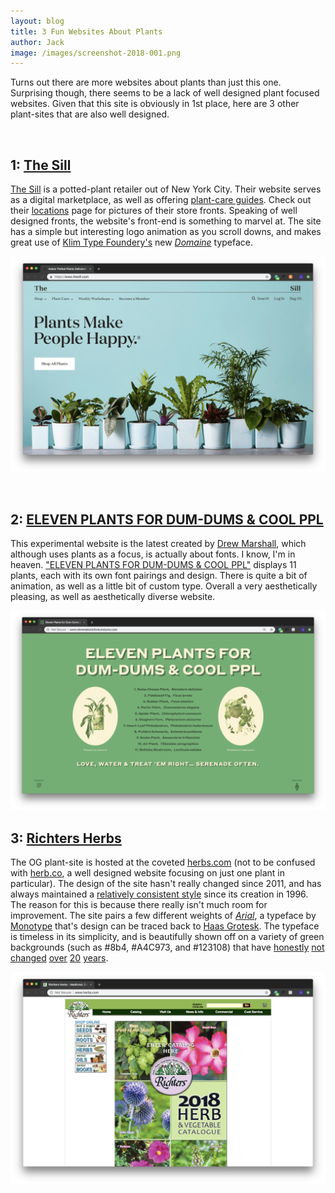 ```yaml
---
layout: blog
title: 3 Fun Websites About Plants
author: Jack
image: /images/screenshot-2018-001.png
---
```



Turns out there are more websites about plants than just this one. Surprising though, there seems to be a lack of well designed plant focused websites. Given that this site is obviously in 1st place, here are 3 other plant-sites that are also well designed.

<br>

## 1: [The Sill](https://www.thesill.com/)

[The Sill](https://www.thesill.com/) is a potted-plant retailer out of New York City. Their website serves as a digital marketplace, as well as offering [plant-care guides](https://www.thesill.com/pages/plant-care-articles). Check out their [locations](https://www.thesill.com/pages/locations) page for pictures of their store fronts. Speaking of well designed fronts, the website's front-end is something to marvel at. The site has a simple but interesting logo animation as you scroll downs, and makes great use of [Klim Type Foundery's](https://klim.co.nz/) new *[Domaine](https://klim.co.nz/retail-fonts/domaine-display/)* typeface.

[![The Sill website](/images/screenshot-2018-002.png)](https://www.thesill.com/)

<br>

## 2: [ELEVEN PLANTS FOR DUM-DUMS & COOL PPL](http://www.elevenplantsfordumdums.com/)

This experimental website is the latest created by [Drew Marshall](http://www.workbydrew.com/), which although uses plants as a focus, is actually about fonts. I know, I'm in heaven. ["ELEVEN PLANTS FOR DUM-DUMS & COOL PPL"](http://www.elevenplantsfordumdums.com/) displays 11 plants, each with its own font pairings and design. There is quite a bit of animation, as well as a little bit of custom type. Overall a very aesthetically pleasing, as well as aesthetically diverse website.

[![ELEVEN PLANTS FOR DUM-DUMS & COOL PPL website](/images/screenshot-2018-003.png)](http://www.elevenplantsfordumdums.com/)

## 3: [Richters Herbs](http://www.herbs.com/)

The OG plant-site is hosted at the coveted [herbs.com](http://www.herbs.com/) (not to be confused with [herb.co](https://herb.co/), a well designed website focusing on just one plant in particular). The design of the site hasn't really changed since 2011, and has always maintained a [relatively consistent style](https://web.archive.org/web/19971210103217/http://www.richters.com:80/) since its creation in 1996. The reason for this is because there really isn't much room for improvement. The site pairs a few different weights of *[Arial](https://www.fonts.com/font/monotype/arial)*, a typeface by [Monotype](https://www.monotype.com/) that's design can be traced back to [Haas Grotesk](https://en.wikipedia.org/wiki/Helvetica). The typeface is timeless in its simplicity, and is beautifully shown off on a variety of green backgrounds (such as #8b4, #A4C973, and #123108) that have [honestly](https://web.archive.org/web/19961114011853/http://www.richters.com:80/) [not](https://web.archive.org/web/19980612140123/http://www.richters.com:80/) [changed](https://web.archive.org/web/20001109152300/http://www.richters.com:80/) [over](https://web.archive.org/web/20040615030937/http://richters.com:80/) [20](https://web.archive.org/web/20060803133732/http://richters.com:80/) [years](https://web.archive.org/web/20110802154943/http://www.richters.com/).

[![Richters Herbs website](/images/screenshot-2018-004.png)](http://www.herbs.com/)